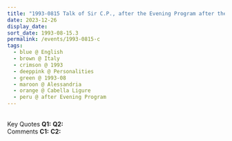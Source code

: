 ```yaml
---
title: "1993-0815 Talk of Sir C.P., after the Evening Program after the Śhrī Kṛiṣhṇa Pūjā, Tent, Cabella Ligure, Alessandria, Italy"
date: 2023-12-26
display_date: 
sort_date: 1993-08-15.3
permalink: /events/1993-0815-c
tags:
  - blue @ English
  - brown @ Italy
  - crimson @ 1993
  - deeppink @ Personalities
  - green @ 1993-08
  - maroon @ Alessandria
  - orange @ Cabella Ligure
  - peru @ after Evening Program
---
```


<br>

<wave-list>
  <list-title color="DarkSeaGreen" width="55">Key Quotes</list-title>
  <list-item color="BlanchedAlmond" width="280"><b>Q1:</b> <i></i></list-item>
  <list-item color="Lavender" width="280"><b>Q2:</b> <i></i></list-item>
</wave-list>

<br>

<wave-list>
  <list-title color="DarkSeaGreen" width="55">Comments</list-title>
  <list-item color="BlanchedAlmond" width="280"><b>C1:</b> <i></i></list-item>
  <list-item color="Lavender" width="280"><b>C2:</b> <i></i></list-item>
</wave-list>